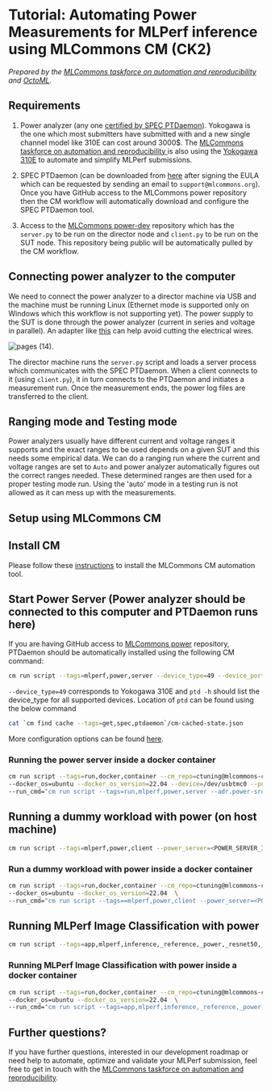 # Tutorial: Automating Power Measurements for MLPerf inference using MLCommons CM (CK2)

*Prepared by the [MLCommons taskforce on automation and reproducibility](../taksforce.md) and [OctoML](https://octoml.ai)*.

## Requirements

1. Power analyzer (any one [certified by SPEC PTDaemon](https://www.spec.org/power/docs/SPECpower-Device_List.html)). 
   Yokogawa is the one which most submitters have submitted with and a new single channel model like 310E can cost around 3000$.
   The [MLCommons taskforce on automation and reproducibility ](../taksforce.md) 
   is also using the [Yokogawa 310E](https://tmi.yokogawa.com/solutions/products/power-analyzers/digital-power-meter-wt300e/) 
   to automate and simplify MLPerf submissions.

2. SPEC PTDaemon (can be downloaded from [here](https://github.com/mlcommons/power) after signing the EULA which can be requested 
   by sending an email to `support@mlcommons.org`). Once you have GitHub access to the MLCommons power repository then the CM workflow 
   will automatically download and configure the SPEC PTDaemon tool.

3. Access to the [MLCommons power-dev](https://github.com/mlcommons/power-dev) repository 
   which has the `server.py` to be run on the director node and `client.py` to be run on the SUT node. This repository being public will be 
   automatically pulled by the CM workflow.

## Connecting power analyzer to the computer

We need to connect the power analyzer to a director machine via USB and the machine must be running Linux 
(Ethernet mode is supported only on Windows which this workflow is not supporting yet). 
The power supply to the SUT is done through the power analyzer (current in series and voltage in parallel). 
An adapter like [this](https://amzn.to/3Cl2TV5) can help avoid cutting the electrical wires. 

![pages (14)](https://user-images.githubusercontent.com/4791823/210117283-82375460-5b3a-4e8a-bd85-9d33675a5843.png).

The director machine runs the `server.py` script and loads a server process which communicates with the SPEC PTDaemon. 
When a client connects to it (using `client.py`), it in turn connects to the PTDaemon and initiates a measurement run. 
Once the measurement ends, the power log files are transferred to the client. 

## Ranging mode and Testing mode

Power analyzers usually have different current and voltage ranges it supports and the exact ranges to be used 
depends on a given SUT and this needs some empirical data. We can do a ranging run where the current and voltage ranges 
are set to `Auto` and power analyzer automatically figures out the correct ranges needed. 
These determined ranges are then used for a proper testing mode run. 
Using the 'auto' mode in a testing run is not allowed as it can mess up with the measurements.

## Setup using MLCommons CM

## Install CM

Please follow these [instructions](https://github.com/octoml/ck/blob/master/docs/installation.md)
to install the MLCommons CM automation tool.

## Start Power Server (Power analyzer should be connected to this computer and PTDaemon runs here)

If you are having GitHub access to [MLCommons power](https://github.com/mlcommons/power) repository,
PTDaemon should be automatically installed using the following CM command:
```bash
cm run script --tags=mlperf,power,server --device_type=49 --device_port=/dev/usbtmc0
```

`--device_type=49` corresponds to Yokogawa 310E and `ptd -h` should list the device_type for all supported devices. Location of `ptd` can be found using the below command
```bash
cat `cm find cache --tags=get,spec,ptdaemon`/cm-cached-state.json
```

More configuration options can be found [here](https://github.com/mlcommons/power-dev/tree/master/ptd_client_server).

### Running the power server inside a docker container

```bash
cm run script --tags=run,docker,container --cm_repo=ctuning@mlcommons-ck --gh_token=<GitHub AUTH_TOKEN> \
--docker_os=ubuntu --docker_os_version=22.04 --device=/dev/usbtmc0 --port_maps,=4950:4950 \
--run_cmd="cm run script --tags=run,mlperf,power,server --adr.power-src.tags=_octoml --adr.power-src.version=fix"
```

## Running a dummy workload with power (on host machine)

```bash
cm run script --tags=mlperf,power,client --power_server=<POWER_SERVER_IP> 
```

### Run a dummy workload with power inside a docker container

```bash
cm run script --tags=run,docker,container --cm_repo=ctuning@mlcommons-ck \
--docker_os=ubuntu --docker_os_version=22.04  \
--run_cmd="cm run script --tags==mlperf,power,client --power_server=<POWER_SERVER_IP>"
```

## Running MLPerf Image Classification with power

```bash
cm run script --tags=app,mlperf,inference,_reference,_power,_resnet50,_onnxruntime,_cpu --mode=performance --power_server=<POWER_SERVER_IP>
```

### Running MLPerf Image Classification with power inside a docker container
```bash
cm run script --tags=run,docker,container --cm_repo=ctuning@mlcommons-ck  \
--docker_os=ubuntu --docker_os_version=22.04  \
--run_cmd="cm run script --tags=app,mlperf,inference,_reference,_power,_resnet50,_onnxruntime,_cpu --mode=performance --power_server=<POWER_SERVER_IP>"
```


## Further questions?

If you have further questions, interested in our development roadmap or need help to automate, optimize and validate your MLPerf submission,
feel free to get in touch with the [MLCommons taskforce on automation and reproducibility](../taksforce.md).
